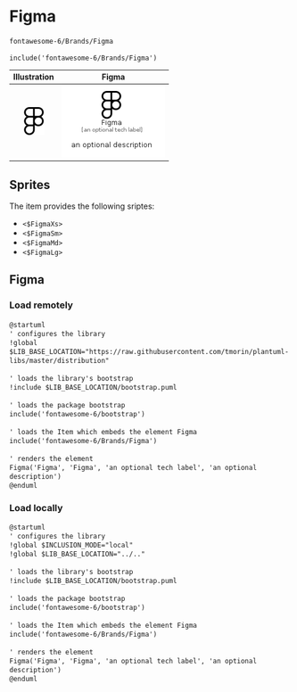 # Figma


```text
fontawesome-6/Brands/Figma
```

```text
include('fontawesome-6/Brands/Figma')
```



| Illustration | Figma |
| :---: | :---: |
| ![illustration for Illustration](../../fontawesome-6/Brands/Figma.png) | ![illustration for Figma](../../fontawesome-6/Brands/Figma.Local.png) |



## Sprites
The item provides the following sriptes:

- `<$FigmaXs>`
- `<$FigmaSm>`
- `<$FigmaMd>`
- `<$FigmaLg>`





## Figma

### Load remotely
```plantuml
@startuml
' configures the library
!global $LIB_BASE_LOCATION="https://raw.githubusercontent.com/tmorin/plantuml-libs/master/distribution"

' loads the library's bootstrap
!include $LIB_BASE_LOCATION/bootstrap.puml

' loads the package bootstrap
include('fontawesome-6/bootstrap')

' loads the Item which embeds the element Figma
include('fontawesome-6/Brands/Figma')

' renders the element
Figma('Figma', 'Figma', 'an optional tech label', 'an optional description')
@enduml
```

### Load locally
```plantuml
@startuml
' configures the library
!global $INCLUSION_MODE="local"
!global $LIB_BASE_LOCATION="../.."

' loads the library's bootstrap
!include $LIB_BASE_LOCATION/bootstrap.puml

' loads the package bootstrap
include('fontawesome-6/bootstrap')

' loads the Item which embeds the element Figma
include('fontawesome-6/Brands/Figma')

' renders the element
Figma('Figma', 'Figma', 'an optional tech label', 'an optional description')
@enduml
```

